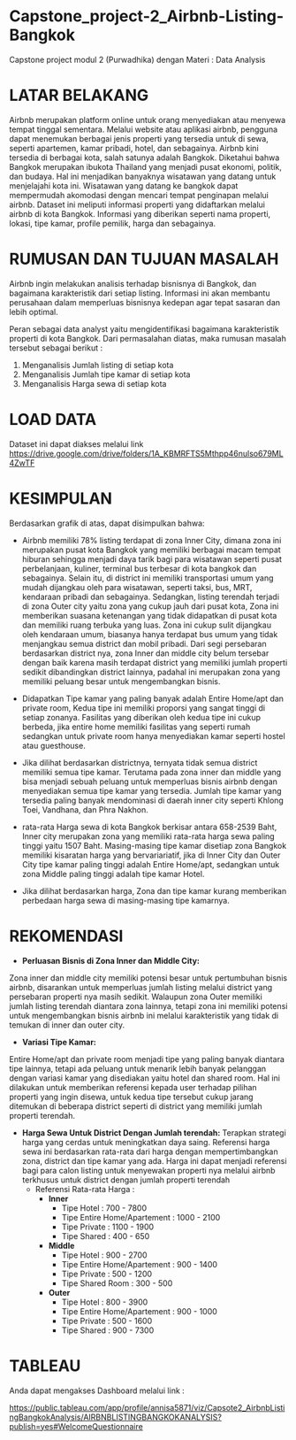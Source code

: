 # Capstone_project-2_Airbnb-Listing-Bangkok
Capstone project modul 2 (Purwadhika) dengan Materi : Data Analysis

# **LATAR BELAKANG**
Airbnb merupakan platform online untuk orang menyediakan atau menyewa tempat tinggal sementara. Melalui website atau aplikasi airbnb, pengguna dapat menemukan berbagai jenis properti yang tersedia untuk di sewa, seperti apartemen, kamar pribadi, hotel, dan sebagainya. Airbnb kini tersedia di berbagai kota, salah satunya adalah Bangkok. Diketahui bahwa Bangkok merupakan ibukota Thailand yang menjadi pusat ekonomi, politik, dan budaya. Hal ini menjadikan banyaknya wisatawan yang datang untuk menjelajahi kota ini. Wisatawan yang datang ke bangkok dapat mempermudah akomodasi dengan mencari tempat penginapan melalui airbnb. Dataset ini meliputi informasi properti yang didaftarkan melalui airbnb di kota Bangkok. Informasi yang diberikan seperti nama properti, lokasi, tipe kamar, profile pemilik, harga dan sebagainya.

# **RUMUSAN DAN TUJUAN MASALAH**
Airbnb ingin melakukan analisis terhadap bisnisnya di Bangkok, dan bagaimana karakteristik dari setiap listing. Informasi ini akan membantu perusahaan dalam memperluas bisnisnya kedepan agar tepat sasaran dan lebih optimal.

Peran sebagai data analyst yaitu mengidentifikasi bagaimana karakteristik properti di kota Bangkok. Dari permasalahan diatas, maka rumusan masalah tersebut sebagai berikut :
1. Menganalisis Jumlah listing di setiap kota
2. Menganalisis Jumlah tipe kamar di setiap kota
3. Menganalisis Harga sewa di setiap kota

# **LOAD DATA**
Dataset ini dapat diakses melalui link https://drive.google.com/drive/folders/1A_KBMRFTS5Mthpp46nulso679ML4ZwTF

# **KESIMPULAN**
Berdasarkan grafik di atas, dapat disimpulkan bahwa:

- Airbnb memiliki 78% listing terdapat di zona Inner City, dimana zona ini merupakan pusat kota Bangkok yang memiliki berbagai macam tempat hiburan sehingga menjadi daya tarik bagi para wisatawan seperti pusat perbelanjaan, kuliner, terminal bus terbesar di kota bangkok dan sebagainya. Selain itu, di district ini memiliki transportasi umum yang mudah dijangkau oleh para wisatawan, seperti taksi, bus, MRT, kendaraan pribadi dan sebagainya. Sedangkan, listing terendah terjadi di zona Outer city yaitu zona yang cukup jauh dari pusat kota, Zona ini memberikan suasana ketenangan yang tidak didapatkan di pusat kota dan memiliki ruang terbuka yang luas. Zona ini cukup sulit dijangkau oleh kendaraan umum, biasanya hanya terdapat bus umum yang tidak menjangkau semua district dan mobil pribadi. Dari segi persebaran berdasarkan district nya, zona Inner dan middle city belum tersebar dengan baik karena masih terdapat district yang memiliki jumlah properti sedikit dibandingkan district lainnya, padahal ini merupakan zona yang memiliki peluang besar untuk mengembangkan bisnis.

- Didapatkan Tipe kamar yang paling banyak adalah Entire Home/apt dan private room, Kedua tipe ini memiliki proporsi yang sangat tinggi di setiap zonanya. Fasilitas yang diberikan oleh kedua tipe ini cukup berbeda, jika entire home memiliki fasilitas yang seperti rumah sedangkan untuk private room hanya menyediakan kamar seperti hostel atau guesthouse. 

- Jika dilihat berdasarkan districtnya, ternyata tidak semua district memiliki semua tipe kamar. Terutama pada zona inner dan middle yang bisa menjadi sebuah peluang untuk memperluas bisnis airbnb dengan menyediakan semua tipe kamar yang tersedia. Jumlah tipe kamar yang tersedia paling banyak mendominasi di daerah inner city seperti Khlong Toei, Vandhana, dan Phra Nakhon.

- rata-rata Harga sewa di kota Bangkok berkisar antara 658-2539 Baht, Inner city merupakan zona yang memiliki rata-rata harga sewa paling tinggi yaitu 1507 Baht. Masing-masing tipe kamar disetiap zona Bangkok memiliki kisaratan harga yang bervariariatif, jika di Inner City dan Outer City tipe kamar paling tinggi adalah Entire Home/apt, sedangkan untuk zona Middle paling tinggi adalah tipe kamar Hotel. 

- Jika dilihat berdasarkan harga, Zona dan tipe kamar kurang memberikan perbedaan harga sewa di masing-masing tipe kamarnya.

# **REKOMENDASI**
- **Perluasan Bisnis di Zona Inner dan Middle City:**

Zona inner dan middle city memiliki potensi besar untuk pertumbuhan bisnis airbnb, disarankan untuk memperluas jumlah listing melalui district yang persebaran properti nya masih sedikit. Walaupun zona Outer memiliki jumlah listing terendah diantara zona lainnya, tetapi zona ini memiliki potensi untuk mengembangkan bisnis airbnb ini melalui karakteristik yang tidak di temukan di inner dan outer city.

- **Variasi Tipe Kamar:**

Entire Home/apt dan private room menjadi tipe yang paling banyak diantara tipe lainnya, tetapi ada peluang untuk menarik lebih banyak pelanggan dengan variasi kamar yang disediakan yaitu hotel dan shared room. Hal ini dilakukan untuk memberikan referensi kepada user terhadap pilihan properti yang ingin disewa, untuk kedua tipe tersebut cukup jarang ditemukan di beberapa district seperti di district yang memiliki jumlah properti terendah.

- **Harga Sewa Untuk District Dengan Jumlah terendah:**
Terapkan strategi harga yang cerdas untuk meningkatkan daya saing. Referensi harga sewa ini berdasarkan rata-rata dari harga dengan mempertimbangkan zona, district dan tipe kamar yang ada. Harga ini dapat menjadi referensi bagi para calon listing untuk menyewakan properti nya melalui airbnb terkhusus untuk district dengan jumlah properti terendah
    - Referensi Rata-rata Harga :
        - **Inner**
            - Tipe Hotel : 700 - 7800
            - Tipe Entire Home/Apartement : 1000 - 2100
            - Tipe Private : 1100 - 1900
            - Tipe Shared : 400 - 650
        - **Middle**
            - Tipe Hotel : 900 - 2700
            - Tipe Entire Home/Apartement : 900 - 1400
            - Tipe Private : 500 - 1200
            - Tipe Shared Room : 300 - 500
        - **Outer**
            - Tipe Hotel : 800 - 3900
            - Tipe Entire Home/Apartement : 900 - 1000
            - Tipe Private : 500 - 1600
            - Tipe Shared : 900 - 7300

# **TABLEAU**
Anda dapat mengakses Dashboard melalui link :

https://public.tableau.com/app/profile/annisa5871/viz/Capsote2_AirbnbListingBangkokAnalysis/AIRBNBLISTINGBANGKOKANALYSIS?publish=yes#WelcomeQuestionnaire
